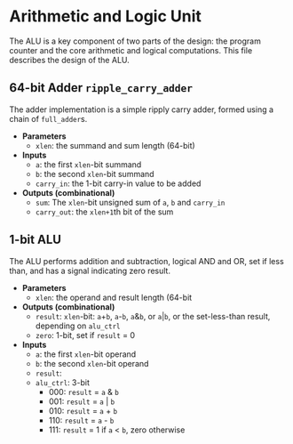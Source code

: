 # Arithmetic and Logic Unit

The ALU is a key component of two parts of the design: the program counter and the core arithmetic and logical computations. This file describes the design of the ALU.

## 64-bit Adder `ripple_carry_adder`

The adder implementation is a simple ripply carry adder, formed using a chain of `full_adder`s.

* **Parameters**
  * `xlen`: the summand and sum length (64-bit)
* **Inputs**
  * `a`: the first `xlen`-bit summand
  * `b`: the second `xlen`-bit summand
  * `carry_in`: the 1-bit carry-in value to be added
* **Outputs (combinational)**
  * `sum`: The `xlen`-bit unsigned sum of `a`, `b` and `carry_in`
  * `carry_out`: the `xlen+1`th bit of the sum
  
## 1-bit ALU

The ALU performs addition and subtraction, logical AND and OR, set if less than, and has a signal indicating zero result.

* **Parameters**
  * `xlen`: the operand and result length (64-bit
* **Outputs (combinational)**
  * `result`: `xlen`-bit: `a`+`b`, `a`-`b`, `a`&`b`, or `a`|`b`, or the set-less-than result, depending on `alu_ctrl` 
  * `zero`: 1-bit, set if `result` = 0
* **Inputs**
  * `a`: the first `xlen`-bit operand
  * `b`: the second `xlen`-bit operand
  * `result`: 
  * `alu_ctrl`: 3-bit
	* 000: `result` = `a` & `b`
	* 001: `result` = `a` | `b`
	* 010: `result` = `a` + `b`
  	* 110: `result` = `a` - `b`
  	* 111: `result` = 1 if `a` < `b`, zero otherwise

